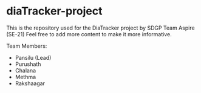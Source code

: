 # diaTracker-project
This is the repository used for the DiaTracker project by SDGP Team Aspire (SE-21)
Feel free to add more content to make it more informative.

Team Members:
* Pansilu (Lead)
* Purushath
* Chalana
* Methma
* Rakshaagar
